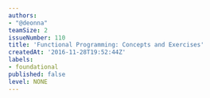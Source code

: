 ```yaml
---
authors:
- "@deonna"
teamSize: 2
issueNumber: 110
title: 'Functional Programming: Concepts and Exercises'
createdAt: '2016-11-28T19:52:44Z'
labels:
- foundational
published: false
level: NONE
---
```







[mit-license]: https://opensource.org/licenses/MIT
